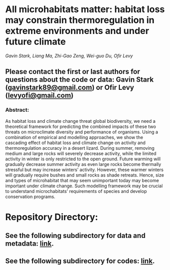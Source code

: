 # All microhabitats matter: habitat loss may constrain thermoregulation in extreme environments and under future climate 

_Gavin Stark, Liang Ma, Zhi-Gao Zeng, Wei-guo Du, Ofir Levy_

## Please contact the first or last authors for questions about the code or data: Gavin Stark (gavinstark89@gmail.com) or Ofir Levy (levyofi@gmail.com)

### Abstract:
As habitat loss and climate change threat global biodiversity, we need a theoretical framework for predicting the combined impacts of these two threats on microclimate diversity and performance of organisms. Using a combination of empirical and modelling approaches, we show the cascading effect of habitat loss and climate change on activity and thermoregulation accuracy in a desert lizard. During summer, removing medium and large rocks will severely decrease activity, while the limited activity in winter is only restricted to the open ground. Future warming will gradually decrease summer activity as even large rocks become thermally stressful but may increase winters’ activity. However, these warmer winters will gradually require bushes and small rocks as shade retreats. Hence, size and types of microhabitat that may seem unimportant today may become important under climate change. Such modelling framework may be crucial to understand microchabitats’ requirements of species and develop conservation programs.

# **Repository Directory**:
## See the following subdirectory for data and metadata: [link](https://github.com/levyofi/Stark_et_al_ELE/tree/main/Data).

## See the following subdirectory for codes: [link](https://github.com/levyofi/Stark_et_al_ELE/tree/main/Codes).

